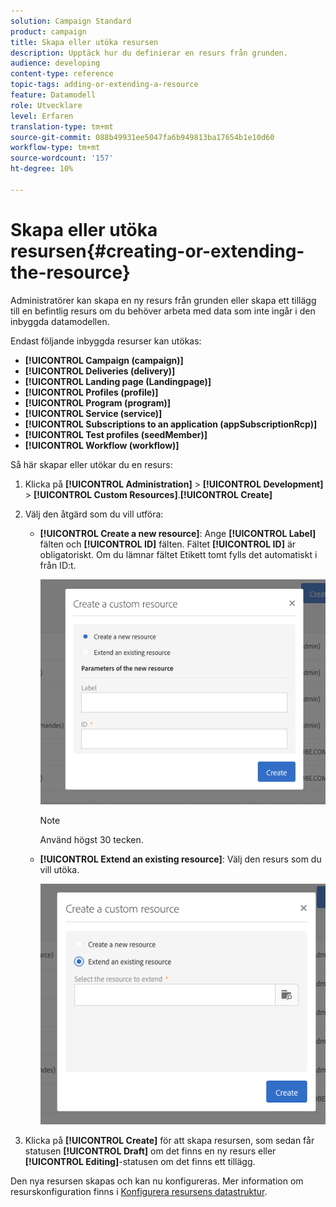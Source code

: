 ```yaml
---
solution: Campaign Standard
product: campaign
title: Skapa eller utöka resursen
description: Upptäck hur du definierar en resurs från grunden.
audience: developing
content-type: reference
topic-tags: adding-or-extending-a-resource
feature: Datamodell
role: Utvecklare
level: Erfaren
translation-type: tm+mt
source-git-commit: 088b49931ee5047fa6b949813ba17654b1e10d60
workflow-type: tm+mt
source-wordcount: '157'
ht-degree: 10%

---
```



# Skapa eller utöka resursen{#creating-or-extending-the-resource}

Administratörer kan skapa en ny resurs från grunden eller skapa ett tillägg till en befintlig resurs om du behöver arbeta med data som inte ingår i den inbyggda datamodellen.

Endast följande inbyggda resurser kan utökas:

* **[!UICONTROL Campaign (campaign)]**
* **[!UICONTROL Deliveries (delivery)]**
* **[!UICONTROL Landing page (Landingpage)]**
* **[!UICONTROL Profiles (profile)]**
* **[!UICONTROL Program (program)]**
* **[!UICONTROL Service (service)]**
* **[!UICONTROL Subscriptions to an application (appSubscriptionRcp)]**
* **[!UICONTROL Test profiles (seedMember)]**
* **[!UICONTROL Workflow (workflow)]**

Så här skapar eller utökar du en resurs:

1. Klicka på **[!UICONTROL Administration]** > **[!UICONTROL Development]** > **[!UICONTROL Custom Resources]**.**[!UICONTROL Create]**
1. Välj den åtgärd som du vill utföra:

   * **[!UICONTROL Create a new resource]**: Ange  **[!UICONTROL Label]** fälten och  **[!UICONTROL ID]** fälten. Fältet **[!UICONTROL ID]** är obligatoriskt.  Om du lämnar fältet Etikett tomt fylls det automatiskt i från ID:t.

      ![](assets/schema_extension_2.png)

      >[!NOTE]
      >
      >Använd högst 30 tecken.

   * **[!UICONTROL Extend an existing resource]**: Välj den resurs som du vill utöka.

      ![](assets/schema_extension_10.png)

1. Klicka på **[!UICONTROL Create]** för att skapa resursen, som sedan får statusen **[!UICONTROL Draft]** om det finns en ny resurs eller **[!UICONTROL Editing]**-statusen om det finns ett tillägg.

Den nya resursen skapas och kan nu konfigureras. Mer information om resurskonfiguration finns i [Konfigurera resursens datastruktur](../../developing/using/configuring-the-resource-s-data-structure.md).
